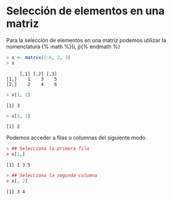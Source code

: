 
# Selección de elementos en una matriz

Para la selección de elementos en una matriz podemos utilizar la nomenclatura {% math %}(i, j){% endmath %}


```r
> x <- matrix(1:6, 2, 3)
> x
```

```
     [,1] [,2] [,3]
[1,]    1    3    5
[2,]    2    4    6
```

```r
> x[1, 2]
```

```
[1] 3
```

```r
> x[2, 1]
```

```
[1] 2
```

Podemos acceder a filas o columnas del siguiente modo.


```r
> ## Selecciona la primera fila
> x[1,]
```

```
[1] 1 3 5
```

```r
> ## Selecciona la segunda columna
> x[, 2]
```

```
[1] 3 4
```



